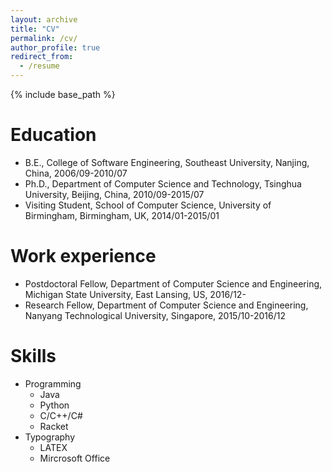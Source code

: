 ```yaml
---
layout: archive
title: "CV"
permalink: /cv/
author_profile: true
redirect_from:
  - /resume
---
```


{% include base_path %}

Education
======
* B.E., College of Software Engineering, Southeast University, Nanjing, China, 2006/09-2010/07
* Ph.D., Department of Computer Science and Technology, Tsinghua University, Beijing, China, 2010/09-2015/07
* Visiting Student, School of Computer Science, University of Birmingham, Birmingham, UK, 2014/01-2015/01

Work experience
======
* Postdoctoral Fellow, Department of Computer Science and Engineering, Michigan State University, East Lansing, US, 2016/12-
* Research Fellow,  Department of Computer Science and Engineering, Nanyang Technological University, Singapore, 2015/10-2016/12
  
Skills
======
* Programming
  * Java
  * Python
  * C/C++/C#
  * Racket
* Typography 
  * LATEX
  * Mircrosoft Office

